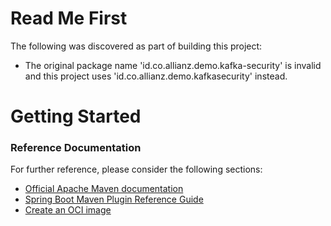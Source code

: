 # Read Me First
The following was discovered as part of building this project:

* The original package name 'id.co.allianz.demo.kafka-security' is invalid and this project uses 'id.co.allianz.demo.kafkasecurity' instead.

# Getting Started

### Reference Documentation
For further reference, please consider the following sections:

* [Official Apache Maven documentation](https://maven.apache.org/guides/index.html)
* [Spring Boot Maven Plugin Reference Guide](https://docs.spring.io/spring-boot/docs/2.3.0.RELEASE/maven-plugin/reference/html/)
* [Create an OCI image](https://docs.spring.io/spring-boot/docs/2.3.0.RELEASE/maven-plugin/reference/html/#build-image)

